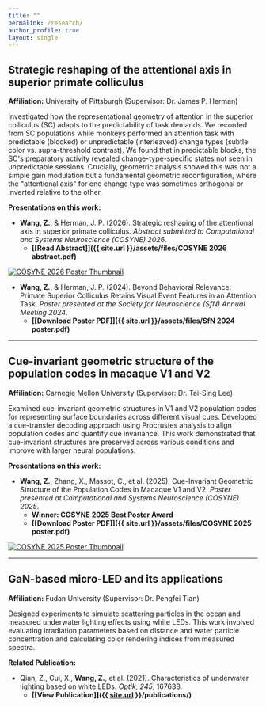```yaml
---
title: ""
permalink: /research/
author_profile: true
layout: single
---
```


<div style="max-width: 800px; margin-left: auto; margin-right: auto;" markdown="1">

## Strategic reshaping of the attentional axis in superior primate colliculus
**Affiliation:** University of Pittsburgh (Supervisor: Dr. James P. Herman)

Investigated how the representational geometry of attention in the superior colliculus (SC) adapts to the predictability of task demands. We recorded from SC populations while monkeys performed an attention task with predictable (blocked) or unpredictable (interleaved) change types (subtle color vs. supra-threshold contrast). We found that in predictable blocks, the SC's preparatory activity revealed change-type-specific states not seen in unpredictable sessions. Crucially, geometric analysis showed this was not a simple gain modulation but a fundamental geometric reconfiguration, where the "attentional axis" for one change type was sometimes orthogonal or inverted relative to the other.

**Presentations on this work:**

* **Wang, Z.**, & Herman, J. P. (2026). Strategic reshaping of the attentional axis in superior primate colliculus. *Abstract submitted to Computational and Systems Neuroscience (COSYNE) 2026*.
    * **[[Read Abstract]]({{ site.url }}/assets/files/COSYNE 2026 abstract.pdf)**
<a href="{{ site.url }}/assets/files/COSYNE 2026 abstract.pdf">
  <img src="{{ site.url }}/assets/images/COSYNE 2026 thumbnail.png" alt="COSYNE 2026 Poster Thumbnail" style="max-width: 400px;">
</a>

* **Wang, Z.**, & Herman, J. P. (2024). Beyond Behavioral Relevance: Primate Superior Colliculus Retains Visual Event Features in an Attention Task. *Poster presented at the Society for Neuroscience (SfN) Annual Meeting 2024*.
    * **[[Download Poster PDF]]({{ site.url }}/assets/files/SfN 2024 poster.pdf)**


---

## Cue-invariant geometric structure of the population codes in macaque V1 and V2
**Affiliation:** Carnegie Mellon University (Supervisor: Dr. Tai-Sing Lee)

Examined cue-invariant geometric structures in V1 and V2 population codes for representing surface boundaries across different visual cues. Developed a cue-transfer decoding approach using Procrustes analysis to align population codes and quantify cue invariance. This work demonstrated that cue-invariant structures are preserved across various conditions and improve with larger neural populations.

**Presentations on this work:**

* **Wang, Z.**, Zhang, X., Massot, C., et al. (2025). Cue-Invariant Geometric Structure of the Population Codes in Macaque V1 and V2. *Poster presented at Computational and Systems Neuroscience (COSYNE) 2025*.
    * **Winner: COSYNE 2025 Best Poster Award**
    * **[[Download Poster PDF]]({{ site.url }}/assets/files/COSYNE 2025 poster.pdf)**
<a href="{{ site.url }}/assets/files/COSYNE 2025 poster.pdf">
  <img src="{{ site.url }}/assets/images/COSYNE 2025 thumbnail.png" alt="COSYNE 2025 Poster Thumbnail" style="max-width: 400px;">
</a>

---

## GaN-based micro-LED and its applications
**Affiliation:** Fudan University (Supervisor: Dr. Pengfei Tian)

Designed experiments to simulate scattering particles in the ocean and measured underwater lighting effects using white LEDs. This work involved evaluating irradiation parameters based on distance and water particle concentration and calculating color rendering indices from measured spectra.

**Related Publication:**

* Qian, Z., Cui, X., **Wang, Z.**, et al. (2021). Characteristics of underwater lighting based on white LEDs. *Optik, 245*, 167638.
    * **[[View Publication]]({{ [site.url](https://www.sciencedirect.com/science/article/abs/pii/S0030402621012432) }}/publications/)**

</div>
